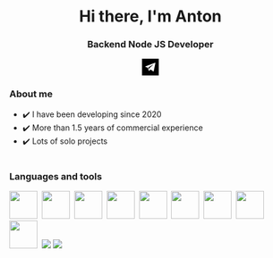 <!-- <div id="header" align="center"> -->
<div align="center">
  <h1>Hi there, I'm Anton</h1>
  <h3>Backend Node JS Developer</h3>
  <a href="https://t.me/ku399">
    <svg width="30px" version="1.1" id="Capa_1" xmlns="http://www.w3.org/2000/svg" xmlns:xlink="http://www.w3.org/1999/xlink" x="0px" y="0px" viewBox="0 0 242.667 242.667" style="enable-background:new 0 0 242.667 242.667;" xml:space="preserve"><path d="M162.443,86.061l-54.044,50.235c-1.899,1.765-3.126,4.135-3.473,6.704l-1.839,13.641c-0.245,1.82-2.806,2.003-3.308,0.237 l-7.08-24.875c-0.808-2.839,0.37-5.87,2.883-7.418l65.484-40.334C162.241,83.528,163.454,85.121,162.443,86.061z M242.667,0v242.667 H0V0H242.667z M188.665,58.301l-137.51,53.047c-3.39,1.308-3.364,6.114,0.04,7.385L84.7,131.24l12.97,41.708 c0.831,2.671,4.099,3.656,6.267,1.888l18.677-15.226c1.958-1.596,4.744-1.674,6.788-0.19l33.689,24.459 c2.319,1.684,5.604,0.414,6.187-2.392l24.675-118.699C194.59,59.727,191.583,57.175,188.665,58.301z"/></svg>
  </a>
</div>

<h3>About me</h3>

-   ✔️ I have been developing since 2020
-   ✔️ More than 1.5 years of commercial experience
-   ✔️ Lots of solo projects

<h1></h1>
<h3>Languages and tools</h3>
<div>

</div>
<img width="50px" src="https://cdn.jsdelivr.net/gh/devicons/devicon@latest/icons/javascript/javascript-original.svg" />&nbsp
<img width="50px" src="https://cdn.jsdelivr.net/gh/devicons/devicon@latest/icons/typescript/typescript-original.svg" />&nbsp
<img width="50px" src="https://cdn.jsdelivr.net/gh/devicons/devicon@latest/icons/nodejs/nodejs-original.svg" />&nbsp
<img width="50px" src="https://cdn.jsdelivr.net/gh/devicons/devicon@latest/icons/nestjs/nestjs-original.svg" />&nbsp
<img width="50px" src="https://cdn.jsdelivr.net/gh/devicons/devicon@latest/icons/express/express-original.svg" />&nbsp
<img width="50px" src="https://cdn.jsdelivr.net/gh/devicons/devicon@latest/icons/mongodb/mongodb-original.svg" />&nbsp
<img width="50px" src="https://cdn.jsdelivr.net/gh/devicons/devicon@latest/icons/postgresql/postgresql-original.svg" />&nbsp
<img width="50px" src="https://cdn.jsdelivr.net/gh/devicons/devicon@latest/icons/prisma/prisma-original.svg" />&nbsp
<img width="50px" src="https://cdn.jsdelivr.net/gh/devicons/devicon@latest/icons/git/git-original.svg" />&nbsp

<img src="http://github-profile-summary-cards.vercel.app/api/cards/profile-details?Ku39=vn7n24fzkq&theme=default"/>
<img src="http://github-profile-summary-cards.vercel.app/api/cards/repos-per-language?Ku39=vn7n24fzkq&theme=default"/>

